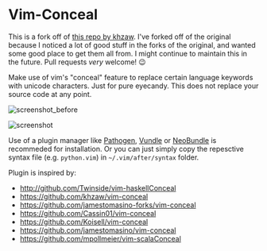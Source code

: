# Vim-Conceal

This is a fork off of [this repo by khzaw](https://github.com/khzaw/vim-conceal).
I've forked off of the original because I noticed a lot of good stuff in the forks of the original, and wanted some good place to get them all from.
I might continue to maintain this in the future. Pull requests _very_ welcome! :wink:

Make use of vim's "conceal" feature to replace certain language keywords with unicode characters. Just for pure eyecandy. This does not replace your source code at any point.

![screenshot_before](screen_shot_before.png "Screenshot before")

![screenshot](screen_shot.png "Screenshot")


Use of a plugin manager like [Pathogen](https://github.com/tpope/vim-pathogen), [Vundle](https://github.com/gmarik/Vundle.vim) or [NeoBundle](https://github.com/shougo/neobundle.vim) is recommeded for installation. Or you can just simply copy the repesctive syntax file (e.g. `python.vim`) in `~/.vim/after/syntax` folder.

Plugin is inspired by:
  - <http://github.com/Twinside/vim-haskellConceal>
  - <https://github.com/khzaw/vim-conceal>
  - <https://github.com/jamestomasino-forks/vim-conceal>
  - <https://github.com/Cassin01/vim-conceal>
  - <https://github.com/Koisell/vim-conceal>
  - <https://github.com/jamestomasino/vim-conceal>
  - <https://github.com/mpollmeier/vim-scalaConceal>

